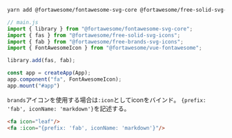 ```bash
yarn add @fortawesome/fontawesome-svg-core @fortawesome/free-solid-svg-icons @fortawesome/vue-fontawesome@prerelease @fortawesome/free-brands-svg-icons
```
```js
// main.js
import { library } from "@fortawesome/fontawesome-svg-core";
import { fas } from "@fortawesome/free-solid-svg-icons";
import { fab } from "@fortawesome/free-brands-svg-icons";
import { FontAwesomeIcon } from "@fortawesome/vue-fontawesome";

library.add(fas, fab);

const app = createApp(App);
app.component("fa", FontAwesomeIcon);
app.mount("#app")
```
`brands`アイコンを使用する場合は`:icon`としてiconをバインド。
`{prefix: 'fab', iconName: 'markdown'}`を記述する。
```html
<fa icon="leaf"/>
<fa :icon="{prefix: 'fab', iconName: 'markdown'}"/>
```
